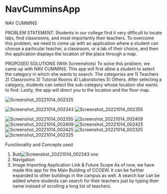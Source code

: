 # NavCumminsApp
NAV CUMMINS

PROBLEM STATEMENT:
Students in our college find it very difficult to locate labs, find classrooms, and most importantly their teachers. To overcome this problem, we need to come up with an application where a student can choose a particular teacher, a classroom, or a lab of their choice, and then the application displays the location of the place through a map.

PROPOSED SOLUTIONS (With Screenshots)
To solve this problem, we came up with NAV CUMMINS. 
This app will first allow a student to select the category in which she wants to search. The categories are 1) Teachers 2) Classrooms 3) Tutorial Rooms 4) Laboratories 5) Others. After selecting a category, students can select the sub-category whose location she wants to find. Lastly, the app will direct you to the location and the floor map.

![Screenshot_20221014_002325](https://user-images.githubusercontent.com/112975877/195688919-55438656-0376-49d9-bc5c-266683723448.jpg)

![Screenshot_20221014_002343](https://user-images.githubusercontent.com/112975877/195688929-cca0f732-1871-489f-b705-f599c8e270cb.jpg)
![Screenshot_20221014_002355](https://user-images.githubusercontent.com/112975877/195688936-055c8a4b-7cbe-4381-a04c-4be4a994ac4a.jpg)

![Screenshot_20221014_002355](https://user-images.githubusercontent.com/112975877/195688952-ba2442e4-275c-4de9-bf50-5a42ae45281b.jpg)
![Screenshot_20221014_002409](https://user-images.githubusercontent.com/112975877/195688954-8cc32345-b121-45d8-9fa2-d30466e952af.jpg)
![Screenshot_20221014_002409](https://user-images.githubusercontent.com/112975877/195688957-ca699630-189e-45a5-ac4b-6c12114a9693.jpg)
![Screenshot_20221014_002425](https://user-images.githubusercontent.com/112975877/195688958-2b96e4fd-7563-42ca-b1d1-097d5d962699.jpg)
![Screenshot_20221014_002425](https://user-images.githubusercontent.com/112975877/195688961-995717a5-e08f-4021-b726-1d0cea2fd43e.jpg)
![Screenshot_20221014_002325](https://user-images.githubusercontent.com/112975877/195688965-8e8d9ce5-8d77-4a1d-8a39-3bcdd0a8d71b.jpg)
![Screenshot_20221014_002325](https://user-images.githubusercontent.com/112975877/195688966-f1a7a02a-df44-49d3-814e-9789dfa75b9a.jpg)



Functionality and Concepts used
1)	Butt![Screenshot_20221014_002343](https://user-images.githubusercontent.com/112975877/195688932-a2daf786-9a30-4f77-8c45-f59adba88277.jpg)
ons
2)	Navigation
3)	Image Importing
Application Link & Future Scope
As of now, we have made this app for the Main Building of CCOEW. It can be further expanded to other buildings in the campus as well.
A search bar can be added where students can search for their teachers just by typing their name instead of scrolling a long list of teachers.

